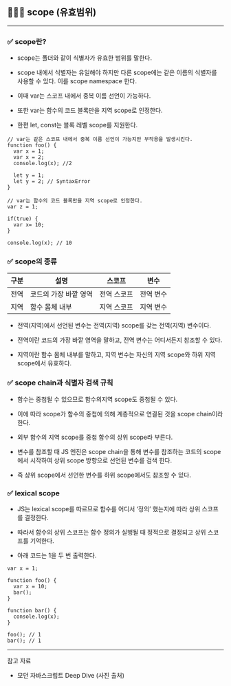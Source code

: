 ## 🧑🏻‍💻 scope (유효범위)
---

### ✅ scope란?
- scope는 폴더와 같이 식별자가 유효한 범위를 말한다.

- scope 내에서 식별자는 유일해야 하지만 다른 scope에는 같은 이름의 식별자를 사용할 수 있다. 이를 scope namespace 한다.

- 이때 var는 스코프 내에서 중복 이름 선언이 가능하다.

- 또한 var는 함수의 코드 블록만을 지역 scope로 인정한다.

- 한편 let, const는 블록 레벨 scope를 지원한다.

```tsx
// var는 같은 스코프 내에서 중복 이름 선언이 가능지만 부작용을 발생시킨다.
function foo() {
  var x = 1;
  var x = 2;
  console.log(x); //2

  let y = 1;
  let y = 2; // SyntaxError
}

// var는 함수의 코드 블록만을 지역 scope로 인정한다.
var z = 1;

if(true) {
  var x= 10;
}

console.log(x); // 10
```

### ✅ scope의 종류

| 구분 | 설명 | 스코프 | 변수 |
| --- | --- | --- | --- |
| 전역 | 코드의 가장 바깥 영역 | 전역 스코프 | 전역 변수 |
| 지역 | 함수 몸체 내부 | 지역 스코프 | 지역 변수 |

- 전역(지역)에서 선언된 변수는 전역(지역) scope를 갖는 전역(지역) 변수이다.

- 전역이란 코드의 가장 바깥 영역을 말하고, 전역 변수는 어디서든지 참조할 수 있다.

- 지역이란 함수 몸체 내부를 말하고, 지역 변수는 자신의 지역 scope와 하위 지역 scope에서 유효하다.

### ✅ scope chain과 식별자 검색 규칙
- 함수는 중첩될 수 있으므로 함수의지역 scope도 중첩될 수 있다.

- 이에 따라 scope가 함수의 중첩에 의해 계층적으로 연결된 것을 scope chain이라 한다.

- 외부 함수의 지역 scope를 중첩 함수의 상위 scope라 부른다.

- 변수를 참조할 때 JS 엔진은 scope chain을 통해 변수를 참조하는 코드의 scope에서 시작하여 상위 scope 방향으로 선언된 변수를 검색 한다.

- 즉 상위 scope에서 선언한 변수를 하위 scope에서도 참조할 수 있다.

### ✅ lexical scope
- JS는 lexical scope를 따르므로 함수를 어디서 ‘정의’ 했는지에 따라 상위 스코프를 결정한다.

- 따라서 함수의 상위 스코프는 함수 정의가 실행될 때 정적으로 결정되고 상위 스코프를 기억한다.

- 아래 코드는 1을 두 번 출력한다.

```tsx
var x = 1;

function foo() {
  var x = 10;
  bar();
}

function bar() {
  console.log(x);
}

foo(); // 1
bar(); // 1
```

---
참고 자료
- 모던 자바스크립트 Deep Dive (사진 출처)
